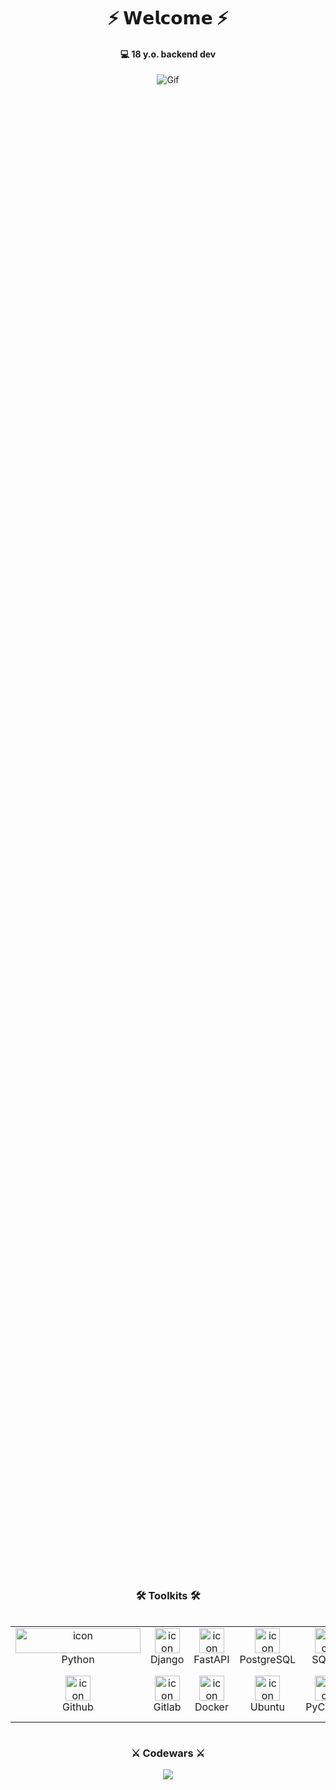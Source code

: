 <h1 style="text-align: center;">⚡ 𝗪𝗲𝗹𝗰𝗼𝗺𝗲 ⚡</h1>
<h4 style="text-align: center;">💻 18 y.o. backend dev</h4>
<div style="text-align: center; height: 60vh;">
    <img src="dante.gif" alt="Gif">
</div>
<h3 style="text-align: center">🛠 Toolkits 🛠</h3>

<div style="display: flex; justify-content: center; align-items: flex-start;">
<table>
  <tr>
    <td style="text-align: center; width: 96px">
        <img src="https://skillicons.dev/icons?i=py" alt="icon" width="200" height="40" />
      <br>Python
    </td>
    <td style="text-align: center; width: 96px">
        <img src="https://skillicons.dev/icons?i=django" alt="icon" width="40" height="40" />
      <br>Django
    </td>
    <td style="text-align: center; width: 96px">
        <img src="https://skillicons.dev/icons?i=fastapi" alt="icon" width="40" height="40" />
      <br>FastAPI
    </td>
    <td style="text-align: center; width: 96px">
        <img src="https://skillicons.dev/icons?i=postgres" alt="icon" width="40" height="40" />
      <br>PostgreSQL
    </td>
    <td style="text-align: center; width: 96px">
        <img src="https://skillicons.dev/icons?i=sqlite" alt="icon" width="40" height="40" />
      <br>SQLite
    </td>
    <td style="text-align: center; width: 96px">
        <img src="https://skillicons.dev/icons?i=redis" alt="icon" width="40" height="40" />
      <br>Redis
    </td>
    <td style="text-align: center; width: 96px">
        <img src="https://skillicons.dev/icons?i=postman" alt="icon" width="40" height="40" />
      <br>Postman
    </td>
    <td style="text-align: center; width: 96px">
        <img src="https://skillicons.dev/icons?i=git" alt="icon" width="40" height="40" />
      <br>Git
    </td>
  </tr>
<tr>
    <td style="text-align: center; width: 96px">
        <img src="https://skillicons.dev/icons?i=github" alt="icon" width="40" height="40" />
      <br>Github
    </td>
    <td style="text-align: center; width: 96px">
        <img src="https://skillicons.dev/icons?i=gitlab" alt="icon" width="40" height="40" />
      <br>Gitlab
    </td>
    <td style="text-align: center; width: 96px">
        <img src="https://skillicons.dev/icons?i=docker" alt="icon" width="40" height="40" />
      <br>Docker
    </td>
    <td style="text-align: center; width: 96px">
        <img src="https://skillicons.dev/icons?i=ubuntu" alt="icon" width="40" height="40" />
      <br>Ubuntu
    </td>
    <td style="text-align: center; width: 96px">
        <img src="https://skillicons.dev/icons?i=pycharm" alt="icon" width="40" height="40" />
      <br>PyCharm
    </td>
    <td style="text-align: center; width: 96px">
        <img src="https://skillicons.dev/icons?i=sublime" alt="icon" width="40" height="40" />
      <br>Sublime Text
    </td>
    <td style="text-align: center; width: 96px">
        <img src="https://skillicons.dev/icons?i=notion" alt="icon" width="40" height="40" />
      <br>Notion
    </td>
    <td style="text-align: center; width: 96px">
        <img src="https://skillicons.dev/icons?i=graphql" alt="icon" width="40" height="40" />
      <br>GraphQL
    </td>
</tr>
</table>
</div>
<div style="text-align: center">
    <h3>⚔ Codewars ⚔</h3>
    <img src="https://www.codewars.com/users/Blackout_/badges/large">
</div>
